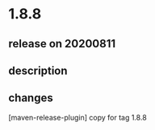 # 1.8.8

## release on 20200811
## description
## changes
[maven-release-plugin] copy for tag 1.8.8

